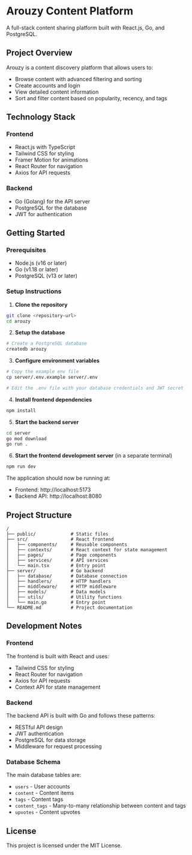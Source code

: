 # Arouzy Content Platform

A full-stack content sharing platform built with React.js, Go, and PostgreSQL.

## Project Overview

Arouzy is a content discovery platform that allows users to:
- Browse content with advanced filtering and sorting
- Create accounts and login
- View detailed content information
- Sort and filter content based on popularity, recency, and tags

## Technology Stack

### Frontend
- React.js with TypeScript
- Tailwind CSS for styling
- Framer Motion for animations
- React Router for navigation
- Axios for API requests

### Backend
- Go (Golang) for the API server
- PostgreSQL for the database
- JWT for authentication

## Getting Started

### Prerequisites
- Node.js (v16 or later)
- Go (v1.18 or later)
- PostgreSQL (v13 or later)

### Setup Instructions

1. **Clone the repository**
```bash
git clone <repository-url>
cd arouzy
```

2. **Setup the database**
```bash
# Create a PostgreSQL database
createdb arouzy
```

3. **Configure environment variables**
```bash
# Copy the example env file
cp server/.env.example server/.env

# Edit the .env file with your database credentials and JWT secret
```

4. **Install frontend dependencies**
```bash
npm install
```

5. **Start the backend server**
```bash
cd server
go mod download
go run .
```

6. **Start the frontend development server** (in a separate terminal)
```bash
npm run dev
```

The application should now be running at:
- Frontend: http://localhost:5173
- Backend API: http://localhost:8080

## Project Structure

```
/
├── public/             # Static files
├── src/                # React frontend
│   ├── components/     # Reusable components
│   ├── contexts/       # React context for state management
│   ├── pages/          # Page components
│   ├── services/       # API services
│   └── main.tsx        # Entry point
├── server/             # Go backend
│   ├── database/       # Database connection
│   ├── handlers/       # HTTP handlers
│   ├── middleware/     # HTTP middleware
│   ├── models/         # Data models
│   ├── utils/          # Utility functions
│   └── main.go         # Entry point
└── README.md           # Project documentation
```

## Development Notes

### Frontend

The frontend is built with React and uses:
- Tailwind CSS for styling
- React Router for navigation
- Axios for API requests
- Context API for state management

### Backend

The backend API is built with Go and follows these patterns:
- RESTful API design
- JWT authentication
- PostgreSQL for data storage
- Middleware for request processing

### Database Schema

The main database tables are:
- `users` - User accounts
- `content` - Content items
- `tags` - Content tags
- `content_tags` - Many-to-many relationship between content and tags
- `upvotes` - Content upvotes

## License

This project is licensed under the MIT License.